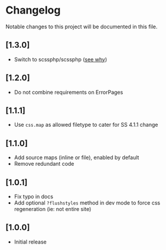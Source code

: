 # Changelog

Notable changes to this project will be documented in this file.


## [1.3.0]

- Switch to scssphp/scssphp ([see why](https://github.com/leafo/scssphp/issues/649))


## [1.2.0]

- Do not combine requirements on ErrorPages


## [1.1.1]

- Use `css.map` as allowed filetype to cater for SS 4.1.1 change


## [1.1.0]

- Add source maps (inline or file), enabled by default
- Remove redundant code


## [1.0.1]

- Fix typo in docs
- Add optional `?flushstyles` method in dev mode to force css regeneration (ie: not entire site)


## [1.0.0]

- Initial release
